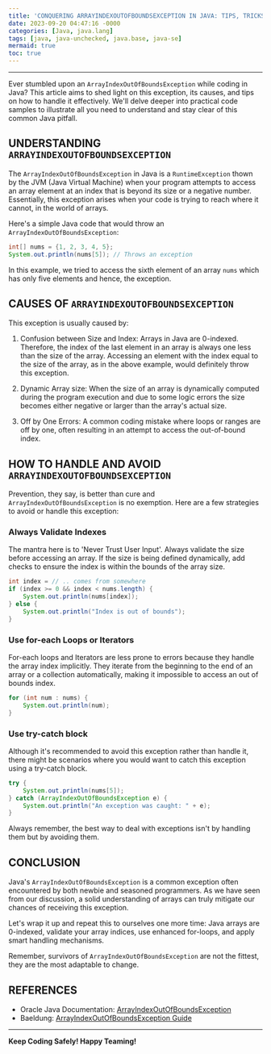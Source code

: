 ```yaml
---
title: 'CONQUERING ARRAYINDEXOUTOFBOUNDSEXCEPTION IN JAVA: TIPS, TRICKS AND PITFALLS TO AVOID '
date: 2023-09-20 04:47:16 -0000
categories: [Java, java.lang]
tags: [java, java-unchecked, java.base, java-se]
mermaid: true
toc: true
---
```


---


Ever stumbled upon an `ArrayIndexOutOfBoundsException` while coding in Java? This article aims to shed light on this exception, its causes, and tips on how to handle it effectively. We'll delve deeper into practical code samples to illustrate all you need to understand and stay clear of this common Java pitfall.

## UNDERSTANDING `ARRAYINDEXOUTOFBOUNDSEXCEPTION`

The `ArrayIndexOutOfBoundsException` in Java is a `RuntimeException` thown by the JVM (Java Virtual Machine) when your program attempts to access an array element at an index that is beyond its size or a negative number. Essentially, this exception arises when your code is trying to reach where it cannot, in the world of arrays. 

Here's a simple Java code that would throw an `ArrayIndexOutOfBoundsException`:

``` java
int[] nums = {1, 2, 3, 4, 5};
System.out.println(nums[5]); // Throws an exception
```
In this example, we tried to access the sixth element of an array `nums` which has only five elements and hence, the exception.

## CAUSES OF `ARRAYINDEXOUTOFBOUNDSEXCEPTION`

This exception is usually caused by:

1. Confusion between Size and Index: Arrays in Java are 0-indexed. Therefore, the index of the last element in an array is always one less than the size of the array. Accessing an element with the index equal to the size of the array, as in the above example, would definitely throw this exception.

2. Dynamic Array size: When the size of an array is dynamically computed during the program execution and due to some logic errors the size becomes either negative or larger than the array's actual size.

3. Off by One Errors: A common coding mistake where loops or ranges are off by one, often resulting in an attempt to access the out-of-bound index.

## HOW TO HANDLE AND AVOID `ARRAYINDEXOUTOFBOUNDSEXCEPTION` 

Prevention, they say, is better than cure and `ArrayIndexOutOfBoundsException` is no exemption. Here are a few strategies to avoid or handle this exception:

### Always Validate Indexes

The mantra here is to 'Never Trust User Input'. Always validate the size before accessing an array. If the size is being defined dynamically, add checks to ensure the index is within the bounds of the array size.

``` java
int index = // .. comes from somewhere
if (index >= 0 && index < nums.length) {
    System.out.println(nums[index]);
} else {
    System.out.println("Index is out of bounds");
}
```

### Use for-each Loops or Iterators 

For-each loops and Iterators are less prone to errors because they handle the array index implicitly. They iterate from the beginning to the end of an array or a collection automatically, making it impossible to access an out of bounds index.

``` java
for (int num : nums) {
    System.out.println(num);
}
```

### Use try-catch block 

Although it's recommended to avoid this exception rather than handle it, there might be scenarios where you would want to catch this exception using a try-catch block. 

``` java
try {
    System.out.println(nums[5]);
} catch (ArrayIndexOutOfBoundsException e) {
    System.out.println("An exception was caught: " + e);
}
``` 

Always remember, the best way to deal with exceptions isn't by handling them but by avoiding them.

## CONCLUSION 

Java's `ArrayIndexOutOfBoundsException` is a common exception often encountered by both newbie and seasoned programmers. As we have seen from our discussion, a solid understanding of arrays can truly mitigate our chances of receiving this exception. 

Let's wrap it up and repeat this to ourselves one more time: Java arrays are 0-indexed, validate your array indices, use enhanced for-loops, and apply smart handling mechanisms.

Remember, survivors of `ArrayIndexOutOfBoundsException` are not the fittest, they are the most adaptable to change.

## REFERENCES

- Oracle Java Documentation: [ArrayIndexOutOfBoundsException](https://docs.oracle.com/javase/7/docs/api/java/lang/ArrayIndexOutOfBoundsException.html)
- Baeldung: [ArrayIndexOutOfBoundsException Guide](https://www.baeldung.com/java-arrayindexoutofboundsexception)

---

**Keep Coding Safely! Happy Teaming!**
